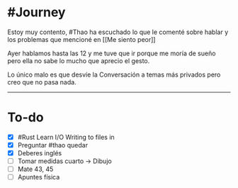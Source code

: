 # #Journey 

Estoy muy contento, #Thao ha escuchado lo que le comenté sobre hablar y los problemas que mencioné en [[Me siento peor]]

Ayer hablamos hasta las 12 y me tuve que ir porque me moría de sueño pero ella no sabe lo mucho que aprecio el gesto.

Lo único malo es que desvíe la 
Conversación a temas más privados pero creo que no pasa nada.


---
# To-do

- [x] #Rust Learn I/O Writing to files in 
- [x] Preguntar #thao quedar 
- [x] Deberes inglés
- [ ] Tomar medidas cuarto -> Dibujo
- [ ] Mate 43, 45
- [ ] Apuntes física 